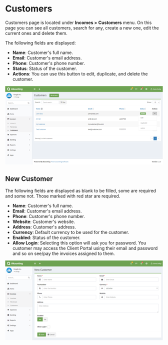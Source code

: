 Customers
=========

Customers page is located under **Incomes > Customers** menu. On this page you can see all customers, search for any, create a new one, edit the current ones and delete them.

The following fields are displayed:

- **Name**: Customer's full name.
- **Email**: Customer's email address.
- **Phone**: Customer's phone number.
- **Status**: Status of the customer.
- **Actions**: You can use this button to edit, duplicate, and delete the customer.

![customers list](_images/customers_list.png)

## New Customer

The following fields are displayed as blank to be filled, some are required and some not. Those marked with red star are required.

- **Name**: Customer's full name.
- **Email**: Customer's email address.
- **Phone**: Customer's phone number.
- **Website**: Customer's website.
- **Address**: Customer's address.
- **Currency**: Default currency to be used for the customer.
- **Enabled**: Status of the customer.
- **Allow Login**: Selecting this option will ask you for password. You customer may access the Client Portal using their email and password and so on see/pay the invoices assigned to them.

![customers form](_images/customers_form.png)
